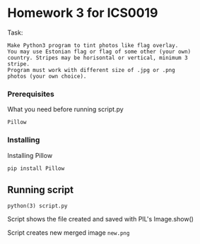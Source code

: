 # Homework 3 for ICS0019

Task:
```
Make Python3 program to tint photos like flag overlay.
You may use Estonian flag or flag of some other (your own)
country. Stripes may be horisontal or vertical, minimum 3
stripe.
Program must work with different size of .jpg or .png
photos (your own choice).
```

### Prerequisites

What you need before running script.py
```
Pillow
```

### Installing

Installing Pillow
```
pip install Pillow
```

## Running script
```
python(3) script.py
```
Script shows the file created and saved with PIL's Image.show()

Script creates new merged image `new.png`

